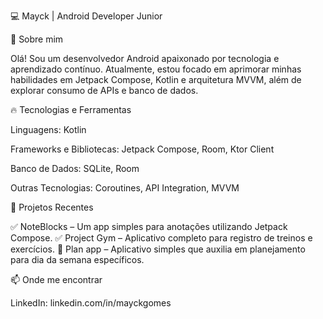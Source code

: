 💻 Mayck | Android Developer Junior

🚀 Sobre mim

Olá! Sou um desenvolvedor Android apaixonado por tecnologia e aprendizado contínuo. Atualmente, estou focado em aprimorar minhas habilidades em Jetpack Compose, Kotlin e arquitetura MVVM, além de explorar consumo de APIs e banco de dados.

🔥 Tecnologias e Ferramentas

Linguagens: Kotlin

Frameworks e Bibliotecas: Jetpack Compose, Room, Ktor Client

Banco de Dados: SQLite, Room

Outras Tecnologias: Coroutines, API Integration, MVVM


📌 Projetos Recentes

✅ NoteBlocks – Um app simples para anotações utilizando Jetpack Compose.
✅ Project Gym – Aplicativo completo para registro de treinos e exercícios.
🔄 Plan app – Aplicativo simples que auxilia em planejamento para dia da semana específicos.

📫 Onde me encontrar

LinkedIn: linkedin.com/in/mayckgomes
